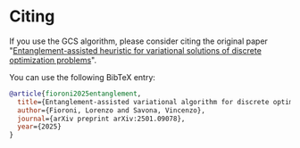 # Citing

If you use the GCS algorithm, please consider citing the original paper "[Entanglement-assisted heuristic for variational solutions of discrete optimization problems](https://arxiv.org/abs/2501.09078)".

You can use the following BibTeX entry:

```bibtex
@article{fioroni2025entanglement,
  title={Entanglement-assisted variational algorithm for discrete optimization problems},
  author={Fioroni, Lorenzo and Savona, Vincenzo},
  journal={arXiv preprint arXiv:2501.09078},
  year={2025}
}
```
